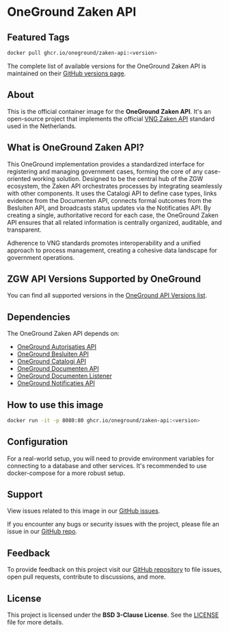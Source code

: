# OneGround Zaken API

## Featured Tags

 ```bash
 docker pull ghcr.io/oneground/zaken-api:<version>
 ```

The complete list of available versions for the OneGround Zaken API is maintained on their [GitHub versions page](https://github.com/OneGround/ZGW-APIs/pkgs/container/zaken-api/versions).

## About

This is the official container image for the **OneGround Zaken API**. It's an open-source project that implements the official [VNG Zaken API](https://vng-realisatie.github.io/gemma-zaken/standaard/zaken) standard used in the Netherlands.

## What is OneGround Zaken API?

This OneGround implementation provides a standardized interface for registering and managing government cases, forming the core of any case-oriented working solution. Designed to be the central hub of the ZGW ecosystem, the Zaken API orchestrates processes by integrating seamlessly with other components. It uses the Catalogi API to define case types, links evidence from the Documenten API, connects formal outcomes from the Besluiten API, and broadcasts status updates via the Notificaties API. By creating a single, authoritative record for each case, the OneGround Zaken API ensures that all related information is centrally organized, auditable, and transparent.

Adherence to VNG standards promotes interoperability and a unified approach to process management, creating a cohesive data landscape for government operations.

## ZGW API Versions Supported by OneGround

You can find all supported versions in the [OneGround API Versions list](https://dev.oneground.nl/docs/api-versions).

## Dependencies

The OneGround Zaken API depends on:

- [OneGround Autorisaties API](https://github.com/OneGround/ZGW-APIs/pkgs/container/autorisaties-api)
- [OneGround Besluiten API](https://github.com/OneGround/ZGW-APIs/pkgs/container/besluiten-api)
- [OneGround Catalogi API](https://github.com/OneGround/ZGW-APIs/pkgs/container/catalogi-api)
- [OneGround Documenten API](https://github.com/OneGround/ZGW-APIs/pkgs/container/documenten-api)
- [OneGround Documenten Listener](https://github.com/OneGround/ZGW-APIs/pkgs/container/documenten-listener)
- [OneGround Notificaties API](https://github.com/OneGround/ZGW-APIs/pkgs/container/notificaties-api)

## How to use this image

```bash
docker run -it -p 8080:80 ghcr.io/oneground/zaken-api:<version>
```

## Configuration

For a real-world setup, you will need to provide environment variables for connecting to a database and other services. It's recommended to use docker-compose for a more robust setup.

## Support

View issues related to this image in our [GitHub issues](https://github.com/OneGround/ZGW-APIs/issues).

If you encounter any bugs or security issues with the project, please file an issue in our [GitHub repo](https://github.com/OneGround/ZGW-APIs/issues/new/choose).

## Feedback

To provide feedback on this project visit our [GitHub repository](https://github.com/OneGround/ZGW-APIs) to file issues, open pull requests, contribute to discussions, and more.

## License

This project is licensed under the **BSD 3-Clause License**. See the [LICENSE](https://github.com/OneGround/ZGW-APIs/blob/main/LICENSE) file for more details.
